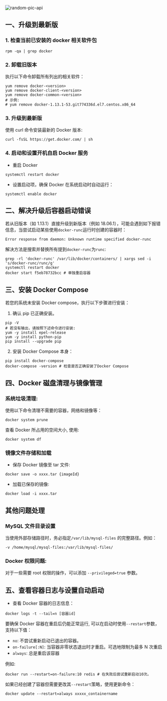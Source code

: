 <!-- markdownlint-disable-next-line MD033 -->
<meta name="referrer" content="no-referrer"/>

![random-pic-api](https://api.dong4j.ink:1024/cover?spm={{spm}})

## 一、升级到最新版

### 1. 检查当前已安装的 docker 相关软件包

```shell
rpm -qa | grep docker
```

### 2. 卸载旧版本

执行以下命令卸载所有列出的相关软件：

```shell
yum remove docker-<version>
yum remove docker-client-<version>
yum remove docker-common-<version>
# 示例:
# yum remove docker-1.13.1-53.git774336d.el7.centos.x86_64
```

### 3. 升级到最新版

使用 curl 命令安装最新的 Docker 版本:

```shell
curl -fsSL https://get.docker.com/ | sh
```

### 4. 启动和设置开机自启 Docker 服务

- 重启 Docker

```shell
systemctl restart docker
```

- 设置启动项，确保 Docker 在系统启动时自动运行：

```shell
systemctl enable docker
```

## 二、解决升级后容器启动错误

若从旧版本（如 1.13.1）直接升级到新版本（例如 18.06.1），可能会遇到如下报错信息，当尝试启动某些使用`docker-runc`运行时创建的容器时：

```shell
Error response from daemon: Unknown runtime specified docker-runc
```

解决方法是搜索并替换所有提到`docker-runc`为`runc`:

```shell
grep -rl 'docker-runc' /var/lib/docker/containers/ | xargs sed -i 's/docker-runc/runc/g'
systemctl restart docker
docker start f5eb78732bcc # 单独重启容器
```

## 三、安装 Docker Compose

若您的系统未安装 Docker compose，执行以下步骤进行安装：

1. 确认 pip 已正确安装。

```shell
pip -V
# 若没有输出，请按照下述命令进行安装:
yum -y install epel-release
yum -y install python-pip
pip install --upgrade pip
```

2. 安装 Docker Compose 本身：

```shell
pip install docker-compose
docker-compose -version # 检查是否正确安装了Docker Compose
```

## 四、Docker 磁盘清理与镜像管理

### 系统垃圾清理:

使用以下命令清理不需要的容器，网络和镜像等：

```shell
docker system prune
```

查看 Docker 所占用的空间大小, 使用:

```shell
docker system df
```

### 镜像文件存储和加载

- 保存 Docker 镜像至 tar 文件:

```shell
docker save -o xxxx.tar {imageId}
```

- 加载已保存的镜像:

```shell
docker load -i xxxx.tar
```

## 其他问题处理

### MySQL 文件目录设置

当使用外部存储路径时，务必指定`/var/lib/mysql-files` 的完整路径。例如：

```shell
-v /home/mysql/mysql-files:/var/lib/mysql-files/
```

### Docker 权限问题:

对于一些需要 root 权限的操作，可以添加 `--privileged=true` 参数。

## 五、查看容器日志与设置自动启动

- 查看 Docker 容器的日志信息：

```shell
docker logs -t --tail=n [容器id]
```

要确保 Docker 容器在重启后仍能正常运行, 可以在启动时使用`--restart`参数，支持以下值：

- `no`: 不尝试重新启动已退出的容器。
- `on-failure[:N]`: 当容器非零状态退出时才重启。可选地限制为最多 N 次重启
- `always`: 总是重启该容器

例如:

```shell
docker run --restart=on-failure:10 redis # 在失败后尝试重新启动10次。
```

如果已经创建了容器但需要更改其`--restart`策略，使用更新命令：

```shell
docker update --restart=always xxxxx_containername
```